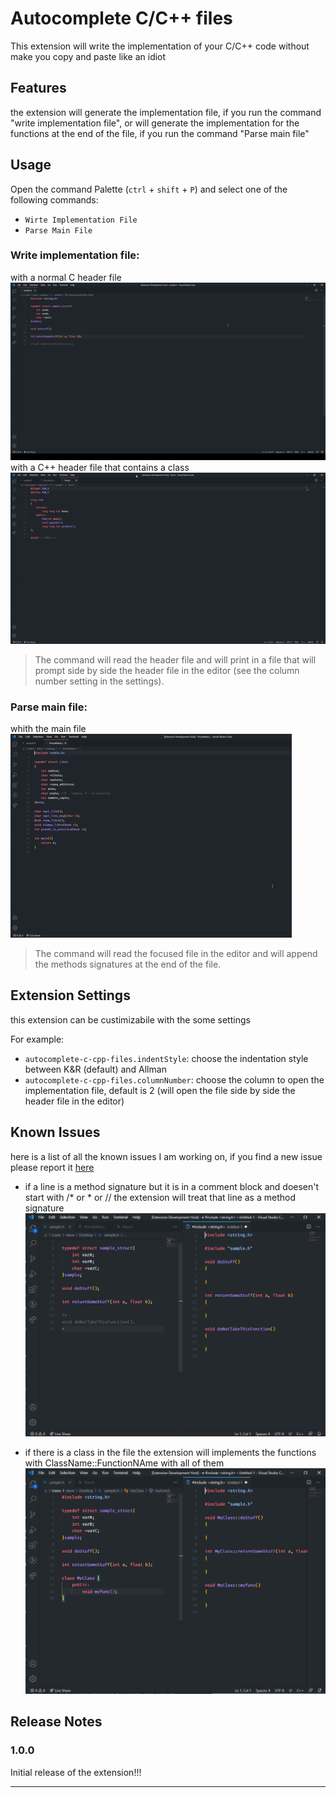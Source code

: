 # Autocomplete C/C++ files

This extension will write the implementation of your C/C++ code without make you copy and paste like an idiot

## Features

the extension will generate the implementation file, if you run the command "write implementation file", or will generate the implementation for the functions at the end of the file, if you run the command "Parse main file"

## Usage
Open the command Palette (`ctrl` + `shift` + `P`) and select one of the following commands:

* `Wirte Implementation File`
* `Parse Main File`

### Write implementation file:
with a normal C header file
![with C header file](images/Write_impl_C_file.gif)
with a C++ header file that contains a class
![with C++ class header file](images/Write_impl_CPP_file.gif)

> The command will read the header file and will print in a file that will prompt side by side the header file in the editor (see the column number setting in the settings).

### Parse main file:
whith the main file
![with the main file](images/parse_main_file.gif)
> The command will read the focused file in the editor and will append the methods signatures at the end of the file.

## Extension Settings

this extension can be custimizabile with the some settings

For example:

* `autocomplete-c-cpp-files.indentStyle`: choose the indentation style between K&R (default) and Allman
* `autocomplete-c-cpp-files.columnNumber`: choose the column to open the implementation file, default is 2 (will open the file side by side the header file in the editor) 

## Known Issues

here is a list of all the known issues I am working on, if you find a new issue please report it [here](https://github.com/SteveSevetS/autocomplete-c-cpp-files/issues)

* if a line is a method signature but it is in a comment block and doesen't start with /* or * or // the extension will treat that line as a method signature
![comment issue](images/CommentIssue.PNG)

* if there is a class in the file the extension will implements the functions with ClassName::FunctionNAme with all of them
![class issue](images/ClassIssue.PNG)

## Release Notes

### 1.0.0

Initial release of the extension!!!

-----------------------------------------------------------------------------------------------------------